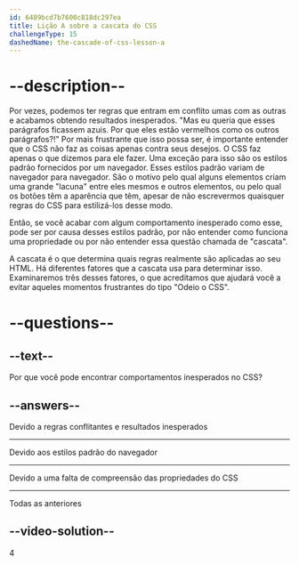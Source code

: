 ```yaml
---
id: 6489bcd7b7600c818dc297ea
title: Lição A sobre a cascata do CSS
challengeType: 15
dashedName: the-cascade-of-css-lesson-a
---
```


# --description--

Por vezes, podemos ter regras que entram em conflito umas com as outras e acabamos obtendo resultados inesperados. "Mas eu queria que esses parágrafos ficassem azuis. Por que eles estão vermelhos como os outros parágrafos?!" Por mais frustrante que isso possa ser, é importante entender que o CSS não faz as coisas apenas contra seus desejos. O CSS faz apenas o que dizemos para ele fazer. Uma exceção para isso são os estilos padrão fornecidos por um navegador. Esses estilos padrão variam de navegador para navegador. São o motivo pelo qual alguns elementos criam uma grande "lacuna" entre eles mesmos e outros elementos, ou pelo qual os botões têm a aparência que têm, apesar de não escrevermos quaisquer regras do CSS para estilizá-los desse modo.

Então, se você acabar com algum comportamento inesperado como esse, pode ser por causa desses estilos padrão, por não entender como funciona uma propriedade ou por não entender essa questão chamada de "cascata".

A cascata é o que determina quais regras realmente são aplicadas ao seu HTML. Há diferentes fatores que a cascata usa para determinar isso. Examinaremos três desses fatores, o que acreditamos que ajudará você a evitar aqueles momentos frustrantes do tipo "Odeio o CSS".

# --questions--
## --text--

Por que você pode encontrar comportamentos inesperados no CSS?

## --answers--

Devido a regras conflitantes e resultados inesperados

---

Devido aos estilos padrão do navegador

---

Devido a uma falta de compreensão das propriedades do CSS

---

Todas as anteriores

## --video-solution--

4
